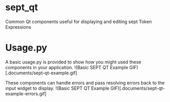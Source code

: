 # sept_qt
Common Qt components useful for displaying and editing sept Token Expressions

# Usage.py
A basic usage.py is provided to show how you might used these components in your application.
!(Basic SEPT QT Example GIF)[.documents/sept-qt-example.gif]

These components can handle errors and pass resolving errors back to the input widget to display.
!(Basic SEPT QT Example GIF)[.documents/sept-qt-example-errors.gif]
